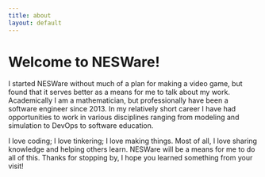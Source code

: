 ```yaml
---
title: about
layout: default
---
```


# Welcome to NESWare!

I started NESWare without much of a plan for making a video game, but found that it serves better as a means for me to talk about my work. Academically I am a mathematician, but professionally have been a software engineer since 2013. In my relatively short career I have had opportunities to work in various disciplines ranging from modeling and simulation to DevOps to software education.

I love coding; I love tinkering; I love making things. Most of all, I love sharing knowledge and helping others learn. NESWare will be a means for me to do all of this. Thanks for stopping by, I hope you learned something from your visit!

